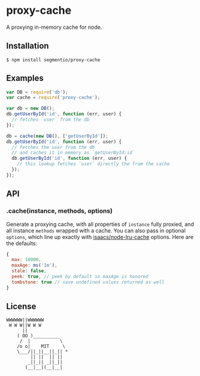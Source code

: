 # proxy-cache

  A proxying in-memory cache for node.

## Installation

    $ npm install segmentio/proxy-cache

## Examples

```js
var DB = require('db');
var cache = require('proxy-cache');

var db = new DB();
db.getUserById('id', function (err, user) {
  // fetches `user` from the db
});

db = cache(new DB(), ['getUserById']);
db.getUserById('id', function (err, user) {
  // fetches the user from the db 
  // and caches it in memory as `getUserById:id`
  db.getUserById('id', function (err, user) {
    // this lookup fetches `user` directly the from the cache
  });
});
```

## API

### .cache(instance, methods, options)
  
  Generate a proxying cache, with all properties of `instance` fully proxied, and all instance `methods` wrapped with a cache. You can also pass in optional `options`, which line up exactly with [isaacs/node-lru-cache](https://github.com/isaacs/node-lru-cache#options) options. Here are the defaults:

```js
{
  max: 10000,
  maxAge: ms('1m'),
  stale: false,
  peek: true, // peek by default so maxAge is honored
  tombstone: true // save undefined values returned as well
}
```

## License

```
WWWWWW||WWWWWW
 W W W||W W W
      ||
    ( OO )__________
     /  |           \
    /o o|    MIT     \
    \___/||_||__||_|| *
         || ||  || ||
        _||_|| _||_||
       (__|__|(__|__|
```
